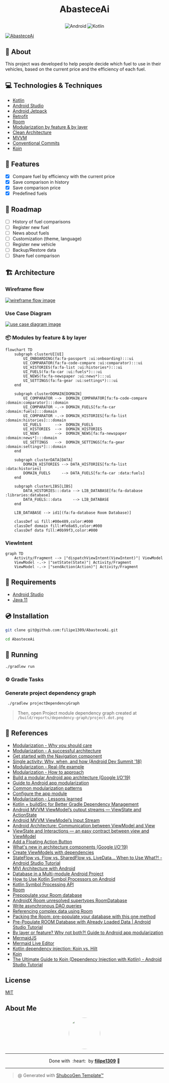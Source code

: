 # <p align="center">AbasteceAi</p>

<p align="center">
    <img src="https://img.shields.io/badge/Tools-Android-informational?style=flat-square&logo=Android&color=3DDC84" alt="Android" />
    <img src="https://img.shields.io/badge/Code-Kotlin-informational?style=flat-square&logo=kotlin&color=7F52FF" alt="Kotlin" />
</p>

[![AbasteceAi](docs/aa_icon_nobg.png)](docs/aa_icon_nobg.png)

## 💬 About

This project was developed to help people decide which fuel to use in their vehicles, based on the current price and the efficiency of each fuel.

## :computer: Technologies & Techniques

- [Kotlin](https://kotlinlang.org/)
- [Android Studio](https://developer.android.com/studio)
- [Android Jetpack](https://developer.android.com/jetpack)
- [Retrofit](https://square.github.io/retrofit/)
- [Room](https://developer.android.com/topic/libraries/architecture/room)
- [Modularization by feature & by layer](https://www.youtube.com/watch?v=16SwTvzDO0A)
- [Clean Architecture](https://proandroiddev.com/kotlin-clean-architecture-1ad42fcd97fa)
- [MVVM](https://developer.android.com/jetpack/guide)
- [Conventional Commits](https://www.conventionalcommits.org/en/v1.0.0/)
- [Koin](https://insert-koin.io/)

## :rocket: Features

- [x] Compare fuel by efficiency with the current price
- [x] Save comparison in history
- [x] Save comparison price
- [x] Predefined fuels

## :round_pushpin: Roadmap

- [ ] History of fuel comparisons
- [ ] Register new fuel
- [ ] News about fuels
- [ ] Customization (theme, language)
- [ ] Register new vehicle
- [ ] Backup/Restore data
- [ ] Share fuel comparison

## :building_construction: Architecture

### Wireframe flow

[![wireframe flow image](docs/app_wireframe_flow.jpg)](docs/app_wireframe_flow.jpg)

### Use Case Diagram

[![use case diagram image](docs/app_use_cases.png)](docs/app_use_cases.png)

### :package: Modules by feature & by layer

```mermaid
flowchart TD
    subgraph clusterUI[UI]
        UI_ONBOARDING(fa:fa-passport :ui:onboarding):::ui
        UI_COMPARATOR(fa:fa-code-compare :ui:comparator):::ui
        UI_HISTORIES(fa:fa-list :ui:histories*):::ui
        UI_FUELS(fa:fa-car :ui:fuels*):::ui
        UI_NEWS(fa:fa-newspaper :ui:news*):::ui
        UI_SETTINGS(fa:fa-gear :ui:settings*):::ui
    end
    
    subgraph clusterDOMAIN[DOMAIN]
        UI_COMPARATOR -->  DOMAIN_COMPARATOR[fa:fa-code-compare :domain:comparator]:::domain
        UI_COMPARATOR -.-> DOMAIN_FUELS[fa:fa-car :domain:fuels]:::domain
        UI_COMPARATOR -.-> DOMAIN_HISTORIES[fa:fa-list :domain:histories]:::domain
        UI_FUELS      -->  DOMAIN_FUELS
        UI_HISTORIES  -->  DOMAIN_HISTORIES
        UI_NEWS       -->  DOMAIN_NEWS[fa:fa-newspaper :domain:news*]:::domain
        UI_SETTINGS   -->  DOMAIN_SETTINGS[fa:fa-gear :domain:settings*]:::domain
    end
    
    subgraph clusterDATA[DATA]
        DOMAIN_HISTORIES --> DATA_HISTORIES[fa:fa-list :data:histories]
        DOMAIN_FUELS     --> DATA_FUELS[fa:fa-car :data:fuels]
    end

    subgraph clusterLIBS[LIBS]
        DATA_HISTORIES:::data --> LIB_DATABASE[fa:fa-database :libraries:database]
        DATA_FUELS:::data     --> LIB_DATABASE
    end
    
    LIB_DATABASE --> id1[(fa:fa-database Room Database)]
    
    classDef ui fill:#00e489,color:#000
    classDef domain fill:#fe8a65,color:#000
    classDef data fill:#0b99f3,color:#000
```

[//]: # (C4 Model https://mermaid.js.org/syntax/c4c.html#c4-diagrams)

### ViewIntent

```mermaid
graph TD
    Activity/Fragment --> |"dispatchViewIntent(ViewIntent)"| ViewModel
    ViewModel -.-> |"setState(State)"| Activity/Fragment
    ViewModel -.-> |"sendAction(Action)"| Activity/Fragment
```

## :scroll: Requirements

- [Android Studio](https://developer.android.com/studio)
- [Java 11](https://www.oracle.com/java/technologies/javase-jdk11-downloads.html)

## :cd: Installation

```sh
git clone git@github.com:filipe1309/AbasteceAi.git
```

```sh
cd AbasteceAi
```

## :runner: Running

```sh
./gradlew run
```

### :gear: Gradle Tasks

### Generate project dependency graph
```sh
 ./gradlew projectDependencyGraph
```

> Then, open Project module dependency graph created at `/build/reports/dependency-graph/project.dot.png`

## :link: References

- [Modularization - Why you should care](https://jeroenmols.com/blog/2019/03/06/modularizationwhy/)
- [Modularization - A successful architecture](https://jeroenmols.com/blog/2019/03/18/modularizationarchitecture/)
- [Get started with the Navigation component](https://developer.android.com/guide/navigation/navigation-getting-started)
- [Single activity: Why, when, and how (Android Dev Summit '18)](https://www.youtube.com/watch?v=2k8x8V77CrU)
- [Modularization - Real-life example](https://jeroenmols.com/blog/2019/04/02/modularizationexample/)
- [Modularization - How to approach](https://jeroenmols.com/blog/2019/04/24/modularizationhow/)
- [Build a modular Android app architecture (Google I/O'19)](https://www.youtube.com/watch?v=PZBg5DIzNww)
- [Guide to Android app modularization](https://developer.android.com/topic/modularization)
- [Common modularization patterns](https://developer.android.com/topic/modularization/patterns)
- [Configure the app module](https://developer.android.com/studio/build/configure-app-module)
- [Modularization - Lessons learned](https://jeroenmols.com/blog/2019/06/12/modularizationtips/)
- [Kotlin + buildSrc for Better Gradle Dependency Management](https://handstandsam.com/2018/02/11/kotlin-buildsrc-for-better-gradle-dependency-management/)
- [Android MVVM ViewModel’s output streams — ViewState and ActionState](https://proandroiddev.com/supercharge-android-mvvm-part-1-viewstate-and-actionstate-5816500580ed)
- [Android MVVM ViewModel’s Input Stream](https://proandroiddev.com/supercharged-android-mvvm-input-stream-c117073760d7)
- [Android Architecture: Communication between ViewModel and View](https://medium.com/android-news/android-architecture-communication-between-viewmodel-and-view-ce14805d72bf)
- [ViewState and Interactions — an easy contract between view and ViewModel](https://proandroiddev.com/viewstate-and-interactions-an-easy-contract-between-view-and-viewmodel-17cdfbd733c7)
- [Add a Floating Action Button](https://developer.android.com/develop/ui/views/components/floating-action-button)
- [What's new in architecture components (Google I/O'19)](https://www.youtube.com/watch?v=Qxj2eBmXLHg)
- [Create ViewModels with dependencies](https://developer.android.com/topic/libraries/architecture/viewmodel/viewmodel-factories)
- [StateFlow vs. Flow vs. SharedFlow vs. LiveData... When to Use What?! - Android Studio Tutorial](https://www.youtube.com/watch?v=6Jc6-INantQ)
- [MVI Architecture with Android](https://medium.com/swlh/mvi-architecture-with-android-fcde123e3c4a)
- [Database in a Multi-module Android Project](https://iamjegul.medium.com/android-database-in-multi-module-project-35513c8621ce)
- [How to Use Kotlin Symbol Processors on Android](https://betterprogramming.pub/how-to-use-ksp-on-android-f7df3a87d05e)
- [Kotlin Symbol Processing API](https://github.com/google/ksp)
- [Room](https://developer.android.com/jetpack/androidx/releases/room)
- [Prepopulate your Room database](https://developer.android.com/training/data-storage/room/prepopulate)
- [AndroidX Room unresolved supertypes RoomDatabase](https://stackoverflow.com/questions/53152796/androidx-room-unresolved-supertypes-roomdatabase)
- [Write asynchronous DAO queries](https://developer.android.com/training/data-storage/room/async-queries)
- [Referencing complex data using Room](https://developer.android.com/training/data-storage/room/referencing-data)
- [Packing the Room: pre-populate your database with this one method](https://medium.com/androiddevelopers/packing-the-room-pre-populate-your-database-with-this-one-method-333ae190e680)
- [Pre-Populate ROOM Database with Already Loaded Data | Android Studio Tutorial](https://www.youtube.com/watch?v=pe28WeQ0VCc)
- [By layer or feature? Why not both?! Guide to Android app modularization](https://www.youtube.com/watch?v=16SwTvzDO0A)
- [MermaidJS](https://mermaid.js.org/syntax/flowchart.html)
- [Mermaid Live Editor](https://mermaid.live/)
- [Kotlin dependency injection: Koin vs. Hilt](https://blog.logrocket.com/kotlin-dependency-injection-koin-vs-hilt/)
- [Koin](https://insert-koin.io/)
- [The Ultimate Guide to Koin (Dependency Injection with Kotlin) - Android Studio Tutorial](https://www.youtube.com/watch?v=EathumJlWh8)

<!-- ## :white_check_mark: Tests

After up the container:

```sh
docker-compose exec -t {{ CONTAINER_SERVICE_NAME }} ./vendor/bin/phpunit
```

## Contributing

Pull requests are welcome. For major changes, please open an issue first to discuss what you would like to change.

Please make sure to update tests as appropriate. -->

## License

[MIT](https://choosealicense.com/licenses/mit/)

## About Me

<p align="center">
    <a style="font-weight: bold" href="https://github.com/filipe1309/">
    <img style="border-radius:50%" width="100px;" src="https://github.com/filipe1309.png"/>
    </a>
</p>

---

<p align="center">
    Done with&nbsp;&nbsp;:heart:&nbsp;&nbsp;by <a style="font-weight: bold" href="https://github.com/filipe1309/">filipe1309</a> 🖖
</p>

---

> @ Generated with [ShubcoGen Template™](https://github.com/filipe1309/shubcogen-template)  

